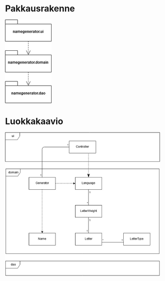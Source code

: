 # Pakkausrakenne
![pakkausrakenne](kuvat/pakkausrakenne.jpg)

# Luokkakaavio
![luokkakaavio](kuvat/luokkakaavio.jpg)